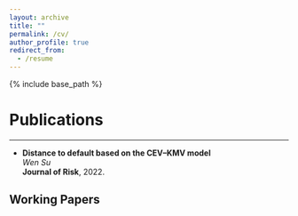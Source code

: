 ```yaml
---
layout: archive
title: ""
permalink: /cv/
author_profile: true
redirect_from:
  - /resume
---
```


{% include base_path %}

Publications
======
------



- **Distance to default based on the CEV–KMV model** <br/>
  *Wen Su* <br/>
  **Journal of Risk**, 2022. 



Working Papers
------
